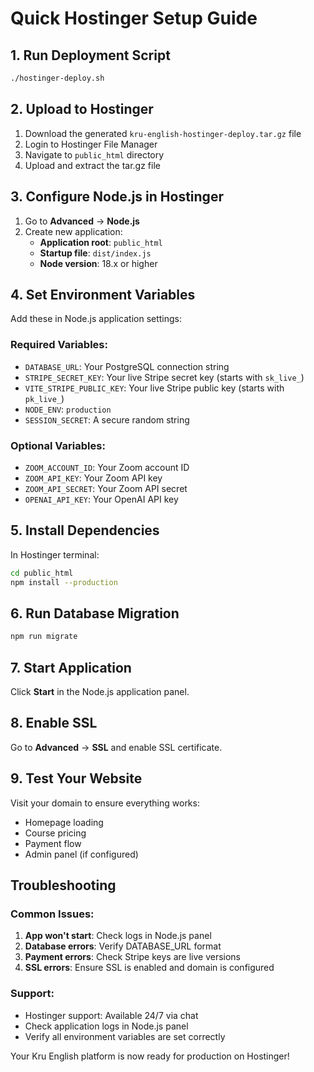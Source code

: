 # Quick Hostinger Setup Guide

## 1. Run Deployment Script
```bash
./hostinger-deploy.sh
```

## 2. Upload to Hostinger
1. Download the generated `kru-english-hostinger-deploy.tar.gz` file
2. Login to Hostinger File Manager
3. Navigate to `public_html` directory
4. Upload and extract the tar.gz file

## 3. Configure Node.js in Hostinger
1. Go to **Advanced** → **Node.js**
2. Create new application:
   - **Application root**: `public_html`
   - **Startup file**: `dist/index.js`
   - **Node version**: 18.x or higher

## 4. Set Environment Variables
Add these in Node.js application settings:

### Required Variables:
- `DATABASE_URL`: Your PostgreSQL connection string
- `STRIPE_SECRET_KEY`: Your live Stripe secret key (starts with `sk_live_`)
- `VITE_STRIPE_PUBLIC_KEY`: Your live Stripe public key (starts with `pk_live_`)
- `NODE_ENV`: `production`
- `SESSION_SECRET`: A secure random string

### Optional Variables:
- `ZOOM_ACCOUNT_ID`: Your Zoom account ID
- `ZOOM_API_KEY`: Your Zoom API key
- `ZOOM_API_SECRET`: Your Zoom API secret
- `OPENAI_API_KEY`: Your OpenAI API key

## 5. Install Dependencies
In Hostinger terminal:
```bash
cd public_html
npm install --production
```

## 6. Run Database Migration
```bash
npm run migrate
```

## 7. Start Application
Click **Start** in the Node.js application panel.

## 8. Enable SSL
Go to **Advanced** → **SSL** and enable SSL certificate.

## 9. Test Your Website
Visit your domain to ensure everything works:
- Homepage loading
- Course pricing
- Payment flow
- Admin panel (if configured)

## Troubleshooting

### Common Issues:
1. **App won't start**: Check logs in Node.js panel
2. **Database errors**: Verify DATABASE_URL format
3. **Payment errors**: Check Stripe keys are live versions
4. **SSL errors**: Ensure SSL is enabled and domain is configured

### Support:
- Hostinger support: Available 24/7 via chat
- Check application logs in Node.js panel
- Verify all environment variables are set correctly

Your Kru English platform is now ready for production on Hostinger!
